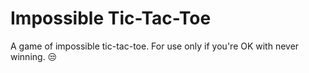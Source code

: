 # Impossible Tic-Tac-Toe

A game of impossible tic-tac-toe. For use only if you're OK with never winning. :unamused:
